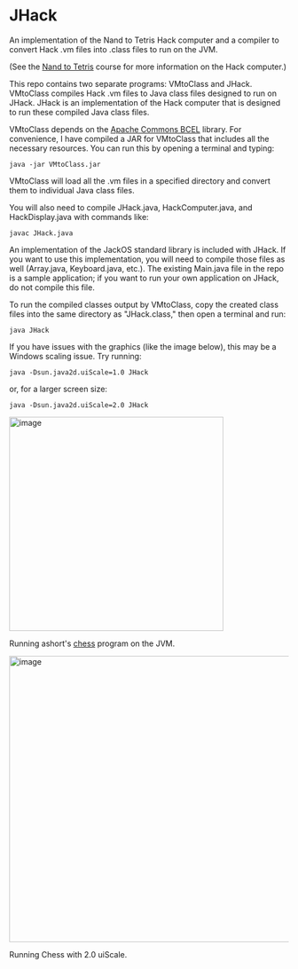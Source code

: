 # JHack
An implementation of the Nand to Tetris Hack computer and a compiler to convert Hack .vm files into .class files to run on the JVM.

(See the [Nand to Tetris](https://www.nand2tetris.org/) course for more information on the Hack computer.)

This repo contains two separate programs: VMtoClass and JHack. VMtoClass compiles Hack .vm files to Java class files designed to run on JHack. JHack is an implementation of the Hack computer that is designed to run these compiled Java class files.

VMtoClass depends on the [Apache Commons BCEL](https://commons.apache.org/proper/commons-bcel/) library. For convenience, I have compiled a JAR for VMtoClass that includes all the necessary resources. You can run this by opening a terminal and typing:
```
java -jar VMtoClass.jar
```
VMtoClass will load all the .vm files in a specified directory and convert them to individual Java class files. 

You will also need to compile JHack.java, HackComputer.java, and HackDisplay.java with commands like:
```
javac JHack.java
```
An implementation of the JackOS standard library is included with JHack. If you want to use this implementation, you will need to compile those files as well (Array.java, Keyboard.java, etc.). The existing Main.java file in the repo is a sample application; if you want to run your own application on JHack, do not compile this file.

To run the compiled classes output by VMtoClass, copy the created class files into the same directory as "JHack.class," then open a terminal and run:
```
java JHack
```

If you have issues with the graphics (like the image below), this may be a Windows scaling issue. Try running:
```
java -Dsun.java2d.uiScale=1.0 JHack
```
or, for a larger screen size:
```
java -Dsun.java2d.uiScale=2.0 JHack
```

<img width="386" alt="image" src="https://github.com/user-attachments/assets/beb4ff01-367a-4f1b-b308-f5e44e58bb53">

Running ashort's [chess](https://github.com/AndrewRShort/chess-vm-files) program on the JVM.

<img width="516" alt="image" src="https://github.com/user-attachments/assets/12b30030-0d2e-4f83-85ae-fe9e433ab588" />

Running Chess with 2.0 uiScale.

